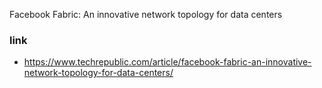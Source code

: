 Facebook Fabric: An innovative network topology for data centers

### link
- https://www.techrepublic.com/article/facebook-fabric-an-innovative-network-topology-for-data-centers/
